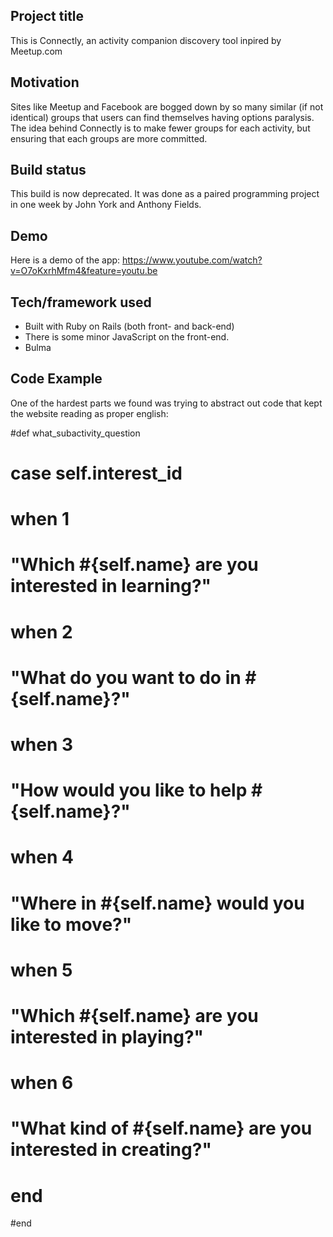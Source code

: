 ## Project title
This is Connectly, an activity companion discovery tool inpired by Meetup.com

## Motivation
Sites like Meetup and Facebook are bogged down by so many similar (if not identical) groups that users can find themselves having options paralysis. The idea behind Connectly is to make fewer groups for each activity, but ensuring that each groups are more committed.

## Build status
This build is now deprecated. It was done as a paired programming project in one week by John York and Anthony Fields.

## Demo
Here is a demo of the app:
https://www.youtube.com/watch?v=O7oKxrhMfm4&feature=youtu.be

## Tech/framework used
- Built with Ruby on Rails (both front- and back-end)
- There is some minor JavaScript on the front-end.
- Bulma

## Code Example
One of the hardest parts we found was trying to abstract out code that kept the website reading as proper english:

#def what_subactivity_question
#  case self.interest_id
#  when 1
#    "Which #{self.name} are you interested in learning?"
#  when 2
#    "What do you want to do in #{self.name}?"
#  when 3
#    "How would you like to help #{self.name}?"
#  when 4
#    "Where in #{self.name} would you like to move?"
#  when 5
#    "Which #{self.name} are you interested in playing?"
#  when 6
#    "What kind of #{self.name} are you interested in creating?"
#  end
#end
